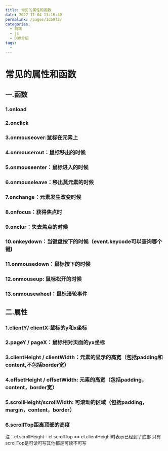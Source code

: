 ```yaml
---
title: 常见的属性和函数
date: 2022-11-04 13:16:40
permalink: /pages/1db9f2/
categories:
  - 前端
  - js
  - DOM介绍
tags:
  - 
---
```

# 常见的属性和函数

## 一.函数

### 1.onload

### 2.onclick

### 3.onmouseover:鼠标在元素上

### 4.onmouserout：鼠标移出的时候

### 5.onmouseenter：鼠标进入的时候

### 6.onmouseleave：移出莫元素的时候

### 7.onchange：元素发生改变时候

### 8.onfocus：获得焦点时

### 9.onclur：失去焦点的时候

### 10.onkeydown：当键盘按下的时候（event.keycode可以查询哪个键)

### 11.onmousedown：鼠标按下的时候

### 12.onmouseup: 鼠标松开的时候

### 13.onmousewheel：鼠标滚轮事件 

## 二.属性

### 1.clientY/ clientX:鼠标的y和x坐标

### 2.pageY / pageX：鼠标相对页面的yx坐标

### 3.clientHeight / clientWidth：元素的显示的高宽（包括padding和content,不包括border宽）

### 4.offsetHeight / offsetWidth: 元素的高宽（包括padding，content，border宽）

### 5.scrollHeight/scrollWidth: 可滚动的区域（包括padding，margin，content，border）
### 6.scrollTop距离顶部的高度
注：el.scrollHeight - el.scrollTop == el.clientHeight时表示已经到了底部
只有scrollTop是可读可写其他都是可读不可写

